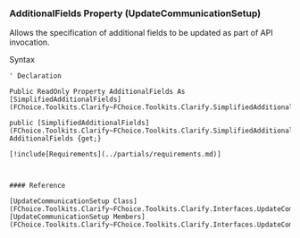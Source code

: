 ﻿### AdditionalFields Property (UpdateCommunicationSetup)

Allows the specification of additional fields to be updated as part of API invocation.

Syntax

```vbnet
' Declaration

Public ReadOnly Property AdditionalFields As [SimplifiedAdditionalFields](FChoice.Toolkits.Clarify~FChoice.Toolkits.Clarify.SimplifiedAdditionalFields.md)

public [SimplifiedAdditionalFields](FChoice.Toolkits.Clarify~FChoice.Toolkits.Clarify.SimplifiedAdditionalFields.md) AdditionalFields {get;}

[!include[Requirements](../partials/requirements.md)]



#### Reference

[UpdateCommunicationSetup Class](FChoice.Toolkits.Clarify~FChoice.Toolkits.Clarify.Interfaces.UpdateCommunicationSetup.md)  
[UpdateCommunicationSetup Members](FChoice.Toolkits.Clarify~FChoice.Toolkits.Clarify.Interfaces.UpdateCommunicationSetup_members.md)